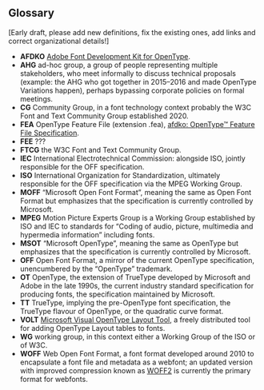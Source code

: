 ## Glossary

[Early draft, please add new definitions, fix the existing ones, add links and correct organizational details!]

* **AFDKO** [Adobe Font Development Kit for OpenType](http://adobe-type-tools.github.io/afdko/AFDKO-Overview.html).
* **AHG** ad-hoc group, a group of people representing multiple stakeholders, who meet informally to discuss technical proposals (example: the AHG who got together in 2015–2016 and made OpenType Variations happen), perhaps bypassing corporate policies on formal meetings.
* **CG** Community Group, in a font technology context probably the W3C Font and Text Community Group established 2020.
* **FEA** OpenType Feature File (extension .fea), [afdko: OpenType™ Feature File Specification](http://adobe-type-tools.github.io/afdko/OpenTypeFeatureFileSpecification.html).
* **FEE** ???
* **FTCG** the W3C Font and Text Community Group.
* **IEC** International Electrotechnical Commission: alongside ISO, jointly responsible for the OFF specification.
* **ISO** International Organization for Standardization, ultimately responsible for the OFF specification via the MPEG Working Group.
* **MOFF** “Microsoft Open Font Format”, meaning the same as Open Font Format but emphasizes that the specification is currently controlled by Microsoft.
* **MPEG** Motion Picture Experts Group is a Working Group established by ISO and IEC to standards for “Coding of audio, picture, multimedia and hypermedia information” including fonts.
* **MSOT** “Microsoft OpenType”, meaning the same as OpenType but emphasizes that the specification is currently controlled by Microsoft.
* **OFF** Open Font Format, a mirror of the current OpenType specification, unencumbered by the “OpenType” trademark.
* **OT** OpenType, the extension of TrueType developed by Microsoft and Adobe in the late 1990s, the current industry standard specification for producing fonts, the specification maintained by Microsoft.
* **TT** TrueType, implying the pre-OpenType font specification, the TrueType flavour of OpenType, or the quadratic curve format.
* **VOLT** [Microsoft Visual OpenType Layout Tool](https://docs.microsoft.com/en-us/typography/tools/volt/), a freely distributed tool for adding OpenType Layout tables to fonts.
* **WG** working group, in this context either a Working Group of the ISO or of W3C.
* **WOFF** Web Open Font Format, a font format developed around 2010 to encapsulate a font file and metadata as a webfont; an updated version with improved compression known as [WOFF2](https://www.w3.org/TR/WOFF2/) is currently the primary format for webfonts.
